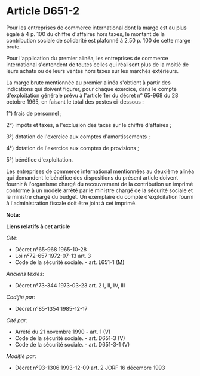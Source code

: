 # Article D651-2

Pour les entreprises de commerce international dont la marge est au plus égale à 4 p. 100 du chiffre d'affaires hors taxes,
le montant de la contribution sociale de solidarité est plafonné à 2,50 p. 100 de cette marge brute.

Pour l'application du premier alinéa, les entreprises de commerce international s'entendent de toutes celles qui réalisent
plus de la moitié de leurs achats ou de leurs ventes hors taxes sur les marchés extérieurs.

La marge brute mentionnée au premier alinéa s'obtient à partir des indications qui doivent figurer, pour chaque exercice,
dans le compte d'exploitation générale prévu à l'article 1er du décret n° 65-968 du 28 octobre 1965, en faisant le total des
postes ci-dessous : 

1°) frais de personnel ;

2°) impôts et taxes, à l'exclusion des taxes sur le chiffre d'affaires ;

3°) dotation de l'exercice aux comptes d'amortissements ;

4°) dotation de l'exercice aux comptes de provisions ;

5°) bénéfice d'exploitation. 

Les entreprises de commerce international mentionnées au deuxième alinéa qui demandent le bénéfice des dispositions du
présent article doivent fournir à l'organisme chargé du recouvrement de la contribution un imprimé conforme à un modèle
arrêté par le ministre chargé de la sécurité sociale et le ministre chargé du budget. Un exemplaire du compte d'exploitation
fourni à l'administration fiscale doit être joint à cet imprimé.

**Nota:**



**Liens relatifs à cet article**

_Cite_:

  - Décret n°65-968 1965-10-28
  - Loi n°72-657 1972-07-13 art. 3
  - Code de la sécurité sociale. - art. L651-1 (M)

_Anciens textes_:

  - Décret n°73-344 1973-03-23 art. 2 I, II, IV, III

_Codifié par_:

  - Décret n°85-1354 1985-12-17

_Cité par_:

  - Arrêté du 21 novembre 1990 - art. 1 (V)
  - Code de la sécurité sociale. - art. D651-3 (V)
  - Code de la sécurité sociale. - art. D651-3-1 (V)

_Modifié par_:

  - Décret n°93-1306 1993-12-09 art. 2 JORF 16 décembre 1993
